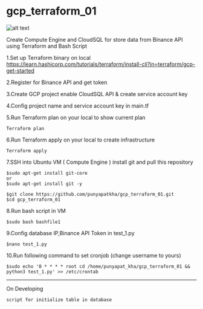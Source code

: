 # gcp_terraform_01
![alt text](https://github.com/punyapatkha/gcp_terraform_01/blob/main/bi_req_script-Page-3.jpg)


Create Compute Engine and CloudSQL for store data from Binance API using Terraform and Bash Script


1.Set up Terraform binary on local https://learn.hashicorp.com/tutorials/terraform/install-cli?in=terraform/gcp-get-started

2.Register for Binance API and get token

3.Create GCP project enable CloudSQL API & create service account key

4.Config project name and service account key in main.tf

5.Run Terraform plan on your local to show current plan

    Terraform plan

6.Run Terraform apply on your local to create infrastructure 

    Terraform apply
    
7.SSH into Ubuntu VM ( Compute Engine ) install git and pull this repository


    $sudo apt-get install git-core 
    or
    $sudo apt-get install git -y
    
    $git clone https://github.com/punyapatkha/gcp_terraform_01.git
    $cd gcp_terraform_01


8.Run bash script in VM
    
    $sudo bash bashfile1

9.Config database IP,Binance API Token in test_1.py

    $nano test_1.py

10.Run following command to set cronjob (change username to yours)

    $sudo echo '0 * * * * root cd /home/punyapat_kha/gcp_terraform_01 && python3 test_1.py' >> /etc/crontab
    
 --------------------------------------------------------------------------------------
 
 On Developing
 
    script for initialize table in database
 
